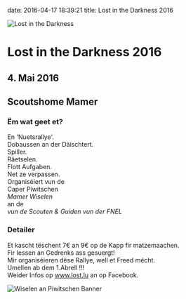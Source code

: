 date: 2016-04-17 18:39:21
title: Lost in the Darkness 2016

![Lost in the Darkness]({filename}/images/logo2014.png)

# Lost in the Darkness 2016

## 4. Mai 2016

## Scoutshome Mamer

### Ëm wat geet et?

En 'Nuetsrallye'.  
Dobaussen an der Däischtert.  
Spiller.  
Räetselen.  
Flott Aufgaben.  
Net ze verpassen.  
Organiséiert vun de  
Caper Piwitschen  
*Mamer Wiselen*  
an de  
*vun de Scouten & Guiden vun der FNEL*  

### Detailer

Et kascht tëschent 7€ an 9€ op de Kapp fir matzemaachen.  
Fir Iessen an Gedrenks ass gesuergt!  
Mir organiséieren dëse Rallye, well et Freed mécht.  
Umellen ab dem 1.Abrell !!!  
Weider Infos op www.lost.lu an op Facebook.

![Wiselen an Piwitschen Banner]({filename}/images/combilogo.jpg)
